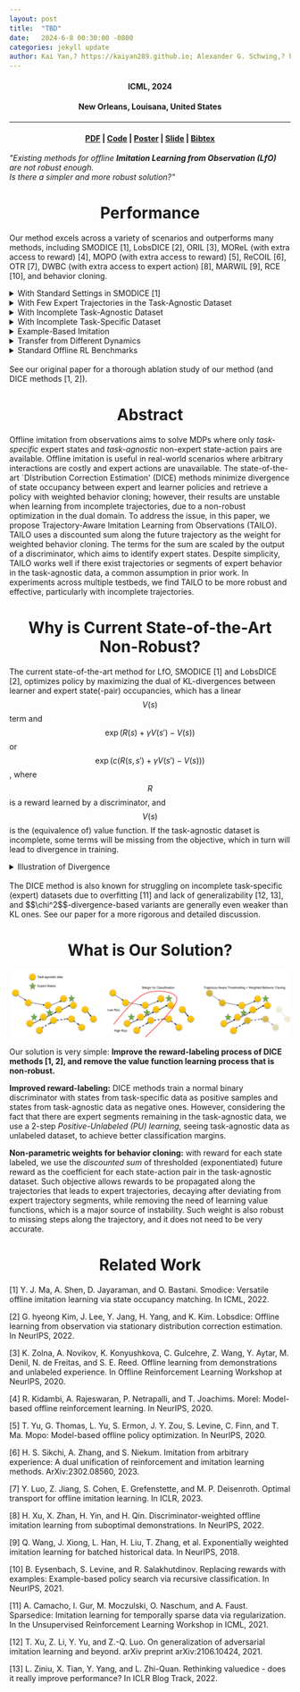 ```yaml
---
layout: post
title:  "TBD" 
date:   2024-6-8 00:30:00 -0800
categories: jekyll update
author: Kai Yan,? https://kaiyan289.github.io; Alexander G. Schwing,? https://alexander-schwing.de; Yu-Xiong Wang? https://yxw.web.illinois.edu
---
```


<script
  src="https://cdn.mathjax.org/mathjax/latest/MathJax.js?config=TeX-AMS-MML_HTMLorMML"
  type="text/javascript">
</script>

<h4 align="center"> ICML, 2024</h4>  
<h4 align="center"> New Orleans, Louisana, United States </h4>  
<hr>
<h4 align="center"> <a href="/assets/TAILO.pdf">PDF</a> | <a href="https://github.com/KaiYan289/TAILO">Code</a> | <a href="/assets/poster-23-main.png">Poster</a> | <a href="/assets/TAILO_pre.pptx">Slide</a> | <a href="/bibtex/TAILO.txt">Bibtex</a></h4>

<div class="quote"><p><i>"Existing methods for offline <b>Imitation Learning from Observation (LfO)</b> are not robust enough.<br> Is there a simpler and more robust solution?"</i></p></div>

<h1 align="center">Performance</h1>

Our method excels across a variety of scenarios and outperforms many methods, including SMODICE [1], LobsDICE [2], ORIL [3], MOReL (with extra access to reward) [4], MOPO (with extra access to reward) [5], ReCOIL [6], OTR [7], DWBC (with extra access to expert action) [8], MARWIL [9], RCE [10], and behavior cloning.

<details>
	<summary>With Standard Settings in SMODICE [1]</summary>
                <h4 align="center">Vs. SMODICE [1], LObSDICE [2], behavior cloning, ORIL [3], ReCOIL [6]</h4>
                <img src="/assets/TAILO-pic/app/plot-normal-May-2.png">
	<h4 align="center">Vs. OTR [7], DWBC with expert action [8] and MARWIL [9]</h4>
                <img src="/assets/TAILO-pic/app/plot-DWBC-OTR-MARWIL-normal-cameraready.png">
</details>

<details>
	<summary>With Few Expert Trajectories in the Task-Agnostic Dataset</summary>
	<h4 align="center">Vs. SMODICE [1], LObSDICE [2], behavior cloning, ORIL [3], ReCOIL [6]</h4>
                <img src="/assets/TAILO-pic/expert40/plot-expert40-May-2.png">
	<h4 align="center">Vs. OTR [7], DWBC with expert action [8] and MARWIL [9]</h4>
                <img src="/assets/TAILO-pic/app/plot-DWBC-OTR-MARWIL-E40-cameraready.png">
</details>

<details>
	<summary>With Incomplete Task-Agnostic Dataset</summary>
	<img src="/assets/TAILO-pic/incompleteTA/plot-missing-May-2.png">
</details>

<details>
	<summary>With Incomplete Task-Specific Dataset</summary>
	<img src="/assets/TAILO-pic/incompleteTS/plot-ht-May-2-small.png">
</details>

<details>
	<summary>Example-Based Imitation</summary>
	<img src="/assets/TAILO-pic/goal/plot-goal-May-2.png">
</details>

<details>
	<summary>Transfer from Different Dynamics</summary>
	<img src="/assets/TAILO-pic/mismatch/plot-mismatch-May-2.png">
</details>

<details>
	<summary>Standard Offline RL Benchmarks</summary>

<i>Note our method has no access to the ground-truth reward label, which is different from the baselines.</i>

<table>
<tr>
                <th>Environment </th><th> MOReL [4]</th><th> MOPO [5]</th> <th>TAILO (Ours) </th>
</tr><tr>
                <td> Halfcheetah-Medium </td><td> 42.1 </td><td> <b>42.3</b> </td><td> 39.8 </td>                
</tr>
<tr>
                <td> Hopper-Medium </td><td> <b>95.4</b> </td><td> 28 </td><td> 56.2 </td>                
</tr>
<tr>
                <td> Walker2d-Medium </td><td> <b>77.8</b> </td><td> 17.8 </td><td> 71.7 </td>                
</tr>
<tr>
                <td> Halfcheetah-Medium-Replay </td><td> 40.2 </td><td> <b>53.1</b> </td><td> 42.8 </td>                
</tr>
<tr>
                <td> Hopper-Medium-Replay </td><td> <b>93.6</b></td><td> 67.5 </td><td> 83.4 </td>                
</tr>
<tr>
                <td> Walker2d-Medium-Replay </td><td> 49.8 </td><td> 39.0 </td><td> <b>61.2</b> </td>                
</tr>
<tr>
                <td> Halfcheetah-Medium-Expert </td><td> 53.3 </td><td> 63.3 </td><td> <b>94.3</b> </td>                
</tr>
<tr>
                <td> Hopper-Medium-Expert </td><td> 108.7 </td><td> 23.7 </td><td> <b>111.5</b> </td>                
</tr>
<tr>
                <td> Walker2d-Medium-Expert </td><td> 95.6 </td><td> 44.6 </td><td> <b>108.2</b> </td>                
</tr>
<tr>
                <td> Average </td><td> 72.9 </td><td> 42.1 </td><td> <b>74.3</b> </td>                
</tr>
</table>
</details>
<br>
See our original paper for a thorough ablation study of our method (and DICE methods [1, 2]).

<h1 align="center">Abstract</h1>

Offline imitation from observations aims to solve MDPs where only *task-specific* expert states and *task-agnostic* non-expert state-action pairs are available. Offline imitation is useful in real-world scenarios where arbitrary interactions are costly and expert actions are unavailable. The state-of-the-art `DIstribution Correction Estimation' (DICE) methods minimize divergence of state occupancy between expert and learner policies and retrieve a policy with weighted behavior cloning; however, their results are unstable when learning from incomplete trajectories, due to a non-robust optimization in the dual domain. To address the issue, in this paper, we propose Trajectory-Aware Imitation Learning from Observations (TAILO). TAILO uses a discounted sum along the future trajectory as the weight for weighted behavior cloning. The terms for the sum are scaled by the output of a discriminator, which aims to identify expert states. Despite simplicity, TAILO works well if there exist trajectories or segments of expert behavior in the task-agnostic data, a common assumption in prior work. In experiments across multiple testbeds, we find TAILO to be more robust and effective, particularly with incomplete trajectories.

<h1 align="center">Why is Current State-of-the-Art Non-Robust?</h1>

The current state-of-the-art method for LfO, SMODICE [1] and LobsDICE [2], optimizes policy by maximizing the dual of KL-divergences between learner and expert state(-pair) occupancies, which has a linear $$V(s)$$ term and $$\exp(R(s)+\gamma V(s')-V(s))$$ or $$\exp(c(R(s,s')+\gamma V(s')-V(s)))$$, where $$R$$ is a reward learned by a discriminator, and $$V(s)$$ is the (equivalence of) value function. If the task-agnostic dataset is incomplete, some terms will be missing from the objective, which in turn will lead to divergence in training. 

<details>
	<summary>Illustration of Divergence</summary>
                Red corresponds to term missing; training ends early due to NaN.
	<img src="/assets/TAILO-pic/diverg.png">
</details>
<br>
The DICE method is also known for struggling on incomplete task-specific (expert) datasets due to overfitting [11] and lack of generalizability [12, 13], and $$\chi^2$$-divergence-based variants are generally even weaker than KL ones. See our paper for a more rigorous and detailed discussion.

<h1 align="center">What is Our Solution?</h1>

<img src="/assets/TAILO-pic/teaser.png">

Our solution is very simple: <b>Improve the reward-labeling process of DICE methods [1, 2], and remove the value function learning process that is non-robust.</b>

<b>Improved reward-labeling:</b> DICE methods train a normal binary discriminator with states from task-specific data as positive samples and states from task-agnostic data as negative ones. However, considering the fact that there are expert segments remaining in the task-agnostic data, we use a 2-step <i>Positive-Unlabeled (PU) learning</i>, seeing task-agnostic data as unlabeled dataset, to achieve better classification margins.

<b>Non-parametric weights for behavior cloning:</b> with reward for each state labeled, we use the <i>discounted sum</i> of thresholded (exponentiated) future reward as the coefficient for each state-action pair in the task-agnostic dataset. Such objective allows rewards to be propagated along the trajectories that leads to expert trajectories, decaying after deviating from expert trajectory segments, while removing the need of learning value functions, which is a major source of instability. Such weight is also robust to missing steps along the trajectory, and it does not need to be very accurate.  

<h1 align="center">Related Work</h1>

[1] Y. J. Ma, A. Shen, D. Jayaraman, and O. Bastani. Smodice: Versatile offline imitation learning via state occupancy matching. In ICML, 2022.

[2] G. hyeong Kim, J. Lee, Y. Jang, H. Yang, and K. Kim. Lobsdice: Offline learning from observation via stationary distribution correction estimation. In NeurIPS, 2022.

[3] K. Zolna, A. Novikov, K. Konyushkova, C. Gulcehre, Z. Wang, Y. Aytar, M. Denil, N. de Freitas, and S. E. Reed. Offline learning from demonstrations and unlabeled experience. In Offline Reinforcement Learning Workshop at NeurIPS, 2020.

[4] R. Kidambi, A. Rajeswaran, P. Netrapalli, and T. Joachims. Morel: Model-based offline reinforcement learning. In NeurIPS, 2020.

[5] T. Yu, G. Thomas, L. Yu, S. Ermon, J. Y. Zou, S. Levine, C. Finn, and T. Ma. Mopo: Model-based offline policy optimization. In NeurIPS, 2020.

[6] H. S. Sikchi, A. Zhang, and S. Niekum. Imitation from arbitrary experience: A dual unification of reinforcement and imitation learning methods. ArXiv:2302.08560, 2023.

[7] Y. Luo, Z. Jiang, S. Cohen, E. Grefenstette, and M. P. Deisenroth. Optimal transport for offline imitation learning. In ICLR, 2023.

[8] H. Xu, X. Zhan, H. Yin, and H. Qin. Discriminator-weighted offline imitation learning from suboptimal demonstrations. In NeurIPS, 2022.

[9] Q. Wang, J. Xiong, L. Han, H. Liu, T. Zhang, et al. Exponentially weighted imitation learning for batched historical data. In NeurIPS, 2018.

[10] B. Eysenbach, S. Levine, and R. Salakhutdinov. Replacing rewards with examples: Example-based policy search via recursive classification. In NeurIPS, 2021.

[11] A. Camacho, I. Gur, M. Moczulski, O. Naschum, and A. Faust. Sparsedice: Imitation learning for temporally sparse data via regularization. In the Unsupervised Reinforcement Learning Workshop in ICML, 2021.

[12] T. Xu, Z. Li, Y. Yu, and Z.-Q. Luo. On generalization of adversarial imitation learning and beyond. arXiv preprint arXiv:2106.10424, 2021.

[13] L. Ziniu, X. Tian, Y. Yang, and L. Zhi-Quan. Rethinking valuedice - does it really improve performance? In ICLR Blog Track, 2022.

